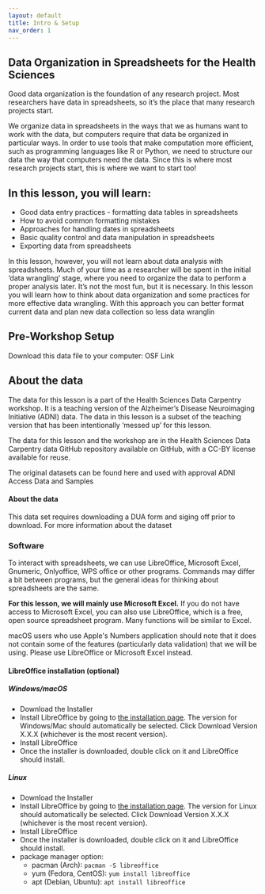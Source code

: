 ```yaml
---
layout: default
title: Intro & Setup
nav_order: 1
---
```


## Data Organization in Spreadsheets for the Health Sciences

Good data organization is the foundation of any research project. Most researchers have data in spreadsheets, so it’s the place that many research projects start.

We organize data in spreadsheets in the ways that we as humans want to work with the data, but computers require that data be organized in particular ways. In order to use tools that make computation more efficient, such as programming languages like R or Python, we need to structure our data the way that computers need the data. Since this is where most research projects start, this is where we want to start too!

## In this lesson, you will learn:

- Good data entry practices - formatting data tables in spreadsheets
- How to avoid common formatting mistakes
- Approaches for handling dates in spreadsheets
- Basic quality control and data manipulation in spreadsheets
- Exporting data from spreadsheets

In this lesson, however, you will not learn about data analysis with spreadsheets. Much of your time as a researcher will be spent in the initial ‘data wrangling’ stage, where you need to organize the data to perform a proper analysis later. It’s not the most fun, but it is necessary. In this lesson you will learn how to think about data organization and some practices for more effective data wrangling. With this approach you can better format current data and plan new data collection so less data wranglin

## Pre-Workshop Setup

Download this data file to your computer: OSF Link

## About the data

The data for this lesson is a part of the Health Sciences Data Carpentry workshop. It is a teaching version of the Alzheimer’s Disease Neuroimaging Initiative (ADNI) data. The data in this lesson is a subset of the teaching version that has been intentionally ‘messed up’ for this lesson.

The data for this lesson and the workshop are in the Health Sciences Data Carpentry data GitHub repository available on GitHub, with a CC-BY license available for reuse.

The original datasets can be found here and used with approval ADNI Access Data and Samples

#### About the data

This data set requires downloading a DUA form and siging off prior to download. 
For more information about the dataset 

### Software

To interact with spreadsheets, we can use LibreOffice, Microsoft Excel, Gnumeric, Onlyoffice, WPS office or other programs. Commands may differ a bit between programs, but the general ideas for thinking about spreadsheets are the same.

**For this lesson, we will mainly use Microsoft Excel.** If you do not have access to Microsoft Excel, you can also use LibreOffice, which is a free, open source spreadsheet program. Many functions will be similar to Excel. 

macOS users who use Apple's Numbers application should note that it does not contain some of the features (particularly data validation) that we will be using. Please use LibreOffice or Microsoft Excel instead.

#### LibreOffice installation (optional)

##### Windows/macOS

- Download the Installer
- Install LibreOffice by going to [the installation page](https://www.libreoffice.org/download/libreoffice-fresh/). The version for Windows/Mac should automatically be selected. Click Download Version X.X.X (whichever is the most recent version).
- Install LibreOffice
- Once the installer is downloaded, double click on it and LibreOffice should install.

##### Linux

- Download the Installer
- Install LibreOffice by going to [the installation page](https://www.libreoffice.org/download/libreoffice-fresh/). The version for Linux should automatically be selected. Click Download Version X.X.X (whichever is the most recent version).
- Install LibreOffice
- Once the installer is downloaded, double click on it and LibreOffice should install.
- package manager option:
   * pacman (Arch): `pacman -S libreoffice`
   * yum (Fedora, CentOS): `yum install libreoffice`
   * apt (Debian, Ubuntu): `apt install libreoffice`
